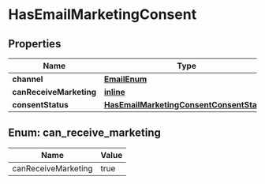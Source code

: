 
# HasEmailMarketingConsent

## Properties
| Name | Type | Description | Notes |
| ------------ | ------------- | ------------- | ------------- |
| **channel** | [**EmailEnum**](EmailEnum.md) |  |  |
| **canReceiveMarketing** | [**inline**](#CanReceiveMarketing) |  |  |
| **consentStatus** | [**HasEmailMarketingConsentConsentStatus**](HasEmailMarketingConsentConsentStatus.md) |  |  |


<a id="CanReceiveMarketing"></a>
## Enum: can_receive_marketing
| Name | Value |
| ---- | ----- |
| canReceiveMarketing | true |



